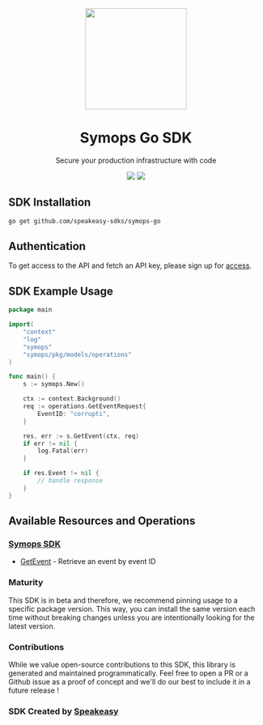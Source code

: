 <div align="center">
   <img src="https://user-images.githubusercontent.com/68016351/231297937-c9e20343-f037-4c65-96ac-06fb877fe121.png" width="200">
   <h1>Symops Go SDK</h1>
   <p>Secure your production infrastructure with code</p>
   <a href="https://github.com/speakeasy-sdks/symops-go/actions"><img src="https://img.shields.io/github/actions/workflow/status/speakeasy-sdks/symops-go/speakeasy_sdk_generation.yml?style=for-the-badge" /></a>
   <a href="https://docs.symops.com/reference"><img src="https://img.shields.io/static/v1?label=Docs&message=API Ref&color=000&style=for-the-badge" /></a>
</div>

<!-- Start SDK Installation -->
## SDK Installation

```bash
go get github.com/speakeasy-sdks/symops-go
```
<!-- End SDK Installation -->

## Authentication

To get access to the API and fetch an API key, please sign up for [access](https://docs.symops.com/docs). 

## SDK Example Usage
<!-- Start SDK Example Usage -->
```go
package main

import(
	"context"
	"log"
	"symops"
	"symops/pkg/models/operations"
)

func main() {
    s := symops.New()

    ctx := context.Background()    
    req := operations.GetEventRequest{
        EventID: "corrupti",
    }

    res, err := s.GetEvent(ctx, req)
    if err != nil {
        log.Fatal(err)
    }

    if res.Event != nil {
        // handle response
    }
}
```
<!-- End SDK Example Usage -->

<!-- Start SDK Available Operations -->
## Available Resources and Operations

### [Symops SDK](docs/symops/README.md)

* [GetEvent](docs/symops/README.md#getevent) - Retrieve an event by event ID
<!-- End SDK Available Operations -->

### Maturity

This SDK is in beta and therefore, we recommend pinning usage to a specific package version.
This way, you can install the same version each time without breaking changes unless you are intentionally
looking for the latest version.

### Contributions

While we value open-source contributions to this SDK, this library is generated and maintained programmatically.
Feel free to open a PR or a Github issue as a proof of concept and we'll do our best to include it in a future release !

### SDK Created by [Speakeasy](https://docs.speakeasyapi.dev/docs/using-speakeasy/client-sdks)
